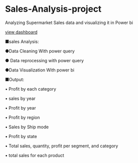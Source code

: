 # Sales-Analysis-project
Analyzing Supermarket Sales data  and visualizing it in Power bi 

[view dashboard](https://app.powerbi.com/links/LKeXLVAl4E?ctid=eaf624c8-a0c4-4195-87d2-443e5d7516cd&pbi_source=linkShare)

■sales Analysis:

●Data Cleaning With power query

● Data reprocessing with power query

●Data Visualization With power bi


■Output:

• Profit by each category

• sales by year

• Profit by year

• Profit by region

• Sales by Ship mode

• Profit by state

• Total sales, quantity, profit per segment, and category

• total sales for each product



